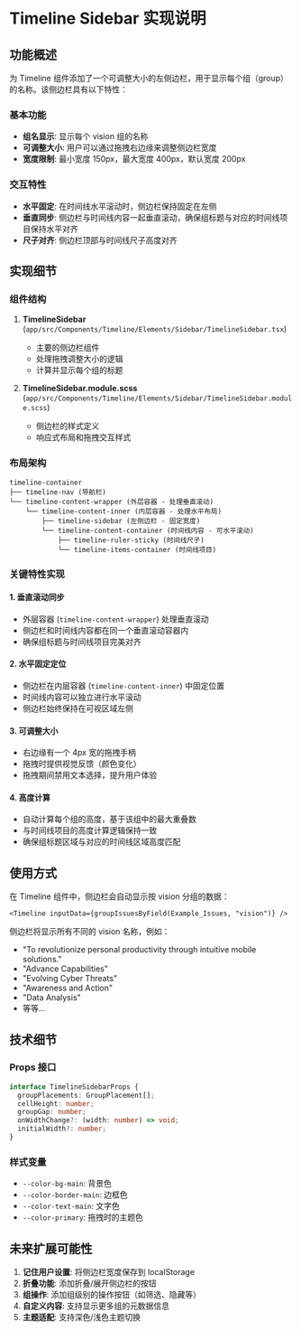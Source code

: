 # Timeline Sidebar 实现说明

## 功能概述

为 Timeline 组件添加了一个可调整大小的左侧边栏，用于显示每个组（group）的名称。该侧边栏具有以下特性：

### 基本功能
- **组名显示**: 显示每个 vision 组的名称
- **可调整大小**: 用户可以通过拖拽右边缘来调整侧边栏宽度
- **宽度限制**: 最小宽度 150px，最大宽度 400px，默认宽度 200px

### 交互特性
- **水平固定**: 在时间线水平滚动时，侧边栏保持固定在左侧
- **垂直同步**: 侧边栏与时间线内容一起垂直滚动，确保组标题与对应的时间线项目保持水平对齐
- **尺子对齐**: 侧边栏顶部与时间线尺子高度对齐

## 实现细节

### 组件结构

1. **TimelineSidebar** (`app/src/Components/Timeline/Elements/Sidebar/TimelineSidebar.tsx`)
   - 主要的侧边栏组件
   - 处理拖拽调整大小的逻辑
   - 计算并显示每个组的标题

2. **TimelineSidebar.module.scss** (`app/src/Components/Timeline/Elements/Sidebar/TimelineSidebar.module.scss`)
   - 侧边栏的样式定义
   - 响应式布局和拖拽交互样式

### 布局架构

```
timeline-container
├── timeline-nav (导航栏)
└── timeline-content-wrapper (外层容器 - 处理垂直滚动)
    └── timeline-content-inner (内层容器 - 处理水平布局)
        ├── timeline-sidebar (左侧边栏 - 固定宽度)
        └── timeline-content-container (时间线内容 - 可水平滚动)
            ├── timeline-ruler-sticky (时间线尺子)
            └── timeline-items-container (时间线项目)
```

### 关键特性实现

#### 1. 垂直滚动同步
- 外层容器 (`timeline-content-wrapper`) 处理垂直滚动
- 侧边栏和时间线内容都在同一个垂直滚动容器内
- 确保组标题与时间线项目完美对齐

#### 2. 水平固定定位
- 侧边栏在内层容器 (`timeline-content-inner`) 中固定位置
- 时间线内容可以独立进行水平滚动
- 侧边栏始终保持在可视区域左侧

#### 3. 可调整大小
- 右边缘有一个 4px 宽的拖拽手柄
- 拖拽时提供视觉反馈（颜色变化）
- 拖拽期间禁用文本选择，提升用户体验

#### 4. 高度计算
- 自动计算每个组的高度，基于该组中的最大重叠数
- 与时间线项目的高度计算逻辑保持一致
- 确保组标题区域与对应的时间线区域高度匹配

## 使用方式

在 Timeline 组件中，侧边栏会自动显示按 vision 分组的数据：

```tsx
<Timeline inputData={groupIssuesByField(Example_Issues, "vision")} />
```

侧边栏将显示所有不同的 vision 名称，例如：
- "To revolutionize personal productivity through intuitive mobile solutions."
- "Advance Capabilities"
- "Evolving Cyber Threats"
- "Awareness and Action"
- "Data Analysis"
- 等等...

## 技术细节

### Props 接口
```typescript
interface TimelineSidebarProps {
  groupPlacements: GroupPlacement[];
  cellHeight: number;
  groupGap: number;
  onWidthChange?: (width: number) => void;
  initialWidth?: number;
}
```

### 样式变量
- `--color-bg-main`: 背景色
- `--color-border-main`: 边框色
- `--color-text-main`: 文字色
- `--color-primary`: 拖拽时的主题色

## 未来扩展可能性

1. **记住用户设置**: 将侧边栏宽度保存到 localStorage
2. **折叠功能**: 添加折叠/展开侧边栏的按钮
3. **组操作**: 添加组级别的操作按钮（如筛选、隐藏等）
4. **自定义内容**: 支持显示更多组的元数据信息
5. **主题适配**: 支持深色/浅色主题切换 